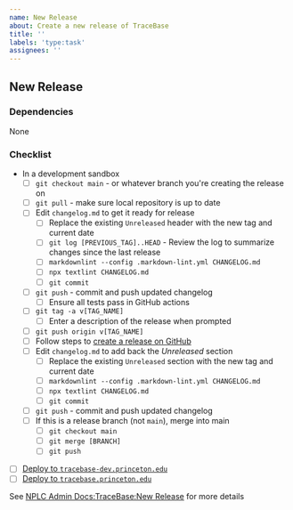 ```yaml
---
name: New Release
about: Create a new release of TraceBase
title: ''
labels: 'type:task'
assignees: ''
---
```

<!-- markdownlint-disable-next-line first-line-heading -->
## New Release

### Dependencies
<!-- E.g. All other issues in a milestone must be completed -->
None

### Checklist

- In a development sandbox
  - [ ] `git checkout main` - or whatever branch you're creating the release on
  - [ ] `git pull` - make sure local repository is up to date
  - [ ] Edit `changelog.md` to get it ready for release
    - [ ] Replace the existing `Unreleased` header with the new tag and current date
    - [ ] `git log [PREVIOUS_TAG]..HEAD` - Review the log to summarize changes since the last release
    - [ ] `markdownlint --config .markdown-lint.yml CHANGELOG.md`
    - [ ] `npx textlint CHANGELOG.md`
    - [ ] `git commit`
  - [ ] `git push` - commit and push updated changelog
    - [ ] Ensure all tests pass in GitHub actions
  - [ ] `git tag -a v[TAG_NAME]`
    - [ ] Enter a description of the release when prompted
  - [ ] `git push origin v[TAG_NAME]`
  - [ ] Follow steps to [create a release on GitHub](https://docs.github.com/en/repositories/releasing-projects-on-github/managing-releases-in-a-repository#creating-a-release)
  - [ ] Edit `changelog.md` to add back the *Unreleased* section
    - [ ] Replace the existing `Unreleased` section with the new tag and current date
    - [ ] `markdownlint --config .markdown-lint.yml CHANGELOG.md`
    - [ ] `npx textlint CHANGELOG.md`
    - [ ] `git commit`
  - [ ] `git push` - commit and push updated changelog
  - [ ] If this is a release branch (not `main`), merge into main
    - [ ] `git checkout main`
    - [ ] `git merge [BRANCH]`
    - [ ] `git push`
- [ ] [Deploy to `tracebase-dev.princeton.edu`](https://nplcadmindocs.princeton.edu/index.php/TraceBase#Deploy_Update)
- [ ] [Deploy to `tracebase.princeton.edu`](https://nplcadmindocs.princeton.edu/index.php/TraceBase#Deploy_Update)

See [NPLC Admin Docs:TraceBase:New Release](https://nplcadmindocs.princeton.edu/index.php/TraceBase#New_Release) for more details
